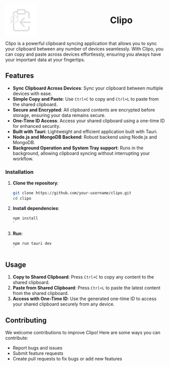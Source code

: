 <div style="display: flex; align-items: center; justify-content: space-between; width: 400px;">
  <img src="/app-icon.png" alt="Clipo Logo" width="100" height="auto">
  <h1 style="margin: 0;">Clipo</h1>
</div>

Clipo is a powerful clipboard syncing application that allows you to sync your clipboard between any number of devices seamlessly. With Clipo, you can copy and paste across devices effortlessly, ensuring you always have your important data at your fingertips.

## Features

- **Sync Clipboard Across Devices**: Sync your clipboard between multiple devices with ease.
- **Simple Copy and Paste**: Use `Ctrl+C` to copy and `Ctrl+L` to paste from the shared clipboard.
- **Secure and Encrypted**: All clipboard contents are encrypted before storage, ensuring your data remains secure.
- **One-Time ID Access**: Access your shared clipboard using a one-time ID for enhanced security.
- **Built with Tauri**: Lightweight and efficient application built with Tauri.
- **Node.js and MongoDB Backend**: Robust backend using Node.js and MongoDB.
- **Background Operation and System Tray support**: Runs in the background, allowing clipboard syncing without interrupting your workflow.

### Installation

1. **Clone the repository**:
    ```sh
    git clone https://github.com/your-username/clipo.git
    cd clipo
    ```

2. **Install dependencies**:
    ```sh
    npm install
    `
3. **Run**:
   ```sh
   npm run tauri dev
   `

## Usage

1. **Copy to Shared Clipboard**: Press `Ctrl+C` to copy any content to the shared clipboard.
2. **Paste from Shared Clipboard**: Press `Ctrl+L` to paste the latest content from the shared clipboard.
3. **Access with One-Time ID**: Use the generated one-time ID to access your shared clipboard securely from any device.


## Contributing

We welcome contributions to improve Clipo! Here are some ways you can contribute:

- Report bugs and issues
- Submit feature requests
- Create pull requests to fix bugs or add new features
